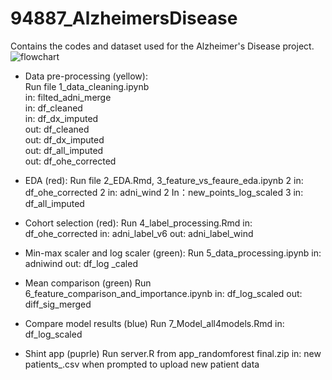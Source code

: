 # 94887_AlzheimersDisease
Contains the codes and dataset used for the Alzheimer's Disease project.
![flowchart](https://user-images.githubusercontent.com/55336627/118058703-d06b7b00-b35c-11eb-9a70-0a5430a23227.png)

- Data pre-processing (yellow):  
Run file 1_data_cleaning.ipynb  
in: filted_adni_merge  
in: df_cleaned  
in: df_dx_imputed  
out: df_cleaned  
out: df_dx_imputed  
out: df_all_imputed  
out: df_ohe_corrected  

- EDA (red): 
Run file 2_EDA.Rmd, 3_feature_vs_feaure_eda.ipynb
2 in: df_ohe_corrected
2 in: adni_wind
2 In：new_points_log_scaled
3 in: df_all_imputed

- Cohort selection (red):
Run 4_label_processing.Rmd
in: df_ohe_corrected
in: adni_label_v6
out: adni_label_wind

- Min-max scaler and log scaler  (green):
Run 5_data_processing.ipynb 
in: adniwind
out: df_log _caled

- Mean comparison (green)
Run 6_feature_comparison_and_importance.ipynb
in: df_log_scaled
out: diff_sig_merged

- Compare model results (blue)
Run 7_Model_all4models.Rmd
in: df_log_scaled

- Shint app (puprle)
Run server.R from app_randomforest final.zip
in: new patients_.csv when prompted to upload new patient data
